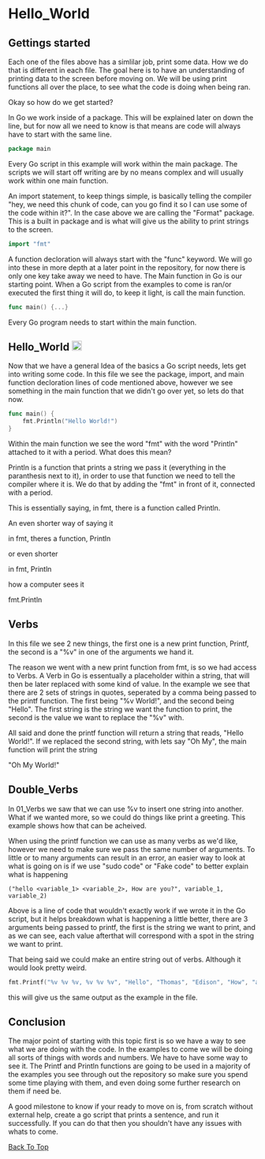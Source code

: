 # Hello_World

## Gettings started 

Each one of the files above has a simlilar job, print some data. How we do that is different in each file. The goal here is to have an understanding of printing data to the screen before moving on. We will be using print functions all over the place, to see what the code is doing when being ran.

Okay so how do we get started? 

In Go we work inside of a package. This will be explained later on down the line, but for now all we need to know is that means are code will always have to start with the same line.

```go
package main
```
Every Go script in this example will work within the main package. The scripts we will start off writing are by no means complex and will usually work within one main function.

An import statement, to keep things simple, is basically telling the compiler "hey, we need this chunk of code, can you go find it so I can use some of the code within it?". In the case above we are calling the "Format" package. This is a built in package and is what will give us the ability to print strings to the screen.

```go
import "fmt"
```

A function decloration will always start with the "func" keyword. We will go into these in more depth at a later point in the repository, for now there is only one key take away we need to have. The Main function in Go is our starting point. When a Go script from the examples to come is ran/or executed the first thing it will do, to keep it light, is call the main function.

```go
func main() {...}
```

Every Go program needs to start within the main function.

## Hello_World [<img src="https://encrypted-tbn0.gstatic.com/images?q=tbn:ANd9GcTevxBKrbPdzSTBs0gcpI1wLQptRFnmiU39fB2oyJAbLUDmDA1zQUCxVCON2wFuQl5P5fc&usqp=CAU" width="20px" height="20px">](http://google.com.au/)
Now that we have a general Idea of the basics a Go script needs, lets get into writing some code. In this file we see the package, import, and main function decloration lines of code mentioned above, however we see something in the main function that we didn't go over yet, so lets do that now.

```go
func main() {
	fmt.Println("Hello World!")
}
```
Within the main function we see the word "fmt" with the word "Println" attached to it with a period. What does this mean?

Println is a function that prints a string we pass it (everything in the paranthesis next to it), in order to use that function we need to tell the compiler where it is. We do that by adding the "fmt" in front of it, connected with a period.

This is essentially saying, in fmt, there is a function called Println.

An even shorter way of saying it

in fmt, theres a function, Println

or even shorter

in fmt, Println

how a computer sees it

fmt.Println

## Verbs
In this file we see 2 new things, the first one is a new print function, Printf, the second is a "%v" in one of the arguments we hand it.

The reason we went with a new print function from fmt, is so we had access to Verbs. A Verb in Go is essentually a placeholder within a string, that will then be later replaced with some kind of value. In the example we see that there are 2 sets of strings in quotes, seperated by a comma being passed to the printf function. The first being "%v World!", and the second being "Hello". The first string is the string we want the function to print, the second is the value we want to replace the "%v" with.

All said and done the printf function will return a string that reads, "Hello World!". If we replaced the second string, with lets say "Oh My", the main function will print the string 

"Oh My World!"

## Double_Verbs
In 01_Verbs we saw that we can use %v to insert one string into another. What if we wanted more, so we could do things like print a greeting. This example shows how that can be acheived.

When using the printf function we can use as many verbs as we'd like, however we need to make sure we pass the same number of arguments. To little or to many arguments can result in an error, an easier way to look at what is going on is if we use "sudo code" or "Fake code" to better explain what is happening

```
("hello <variable_1> <variable_2>, How are you?", variable_1, variable_2)
```
Above is a line of code that wouldn't exactly work if we wrote it in the Go script, but it helps breakdown what is happening a little better, there are 3 arguments being passed to printf, the first is the string we want to print, and as we can see, each value afterthat will correspond with a spot in the string we want to print.

That being said we could make an entire string out of verbs. Although it would look pretty weird.
```go
fmt.Printf("%v %v %v, %v %v %v", "Hello", "Thomas", "Edison", "How", "are", "you?")
```
this will give us the same output as the example in the file.

## Conclusion
The major point of starting with this topic first is so we have a way to see what we are doing with the code. In the examples to come we will be doing all sorts of things with words and numbers. We have to have some way to see it. The Printf and Println functions are going to be used in a majority of the examples you see through out the repository so make sure you spend some time playing with them, and even doing some further research on them if need be.

A good milestone to know if your ready to move on is, from scratch without external help, create a go script that prints a sentence, and run it successfully. If you can do that then you shouldn't have any issues with whats to come.

[Back To Top](#hello_world)